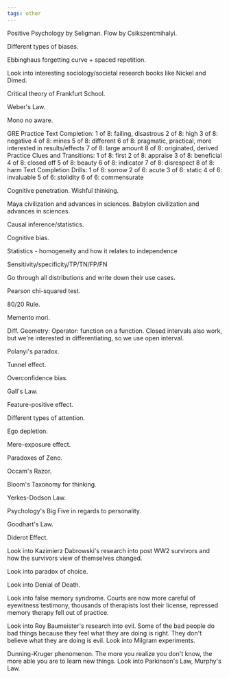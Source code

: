 ```yaml
---
tags: other
---
```


Positive Psychology by Seligman.
Flow by Csikszentmihalyi.

Different types of biases.

Ebbinghaus forgetting curve + spaced repetition.

Look into interesting sociology/societal research books like Nickel and Dimed.

Critical theory of Frankfurt School.

Weber's Law.

Mono no aware.

GRE Practice Text Completion:
1 of 8: failing, disastrous
2 of 8: high
3 of 8: negative
4 of 8: mines
5 of 8: different
6 of 8: pragmatic, practical, more interested in results/effects
7 of 8: large amount
8 of 8: originated, derived
Practice Clues and Transitions:
1 of 8: first
2 of 8: appraise
3 of 8: beneficial
4 of 8: closed off
5 of 8: beauty
6 of 8: indicator
7 of 8: disrespect
8 of 8: harm
Text Completion Drills:
1 of 6: sorrow
2 of 6: acute
3 of 6: static
4 of 6: invaluable
5 of 6: stolidity
6 of 6: commensurate

Cognitive penetration.
Wishful thinking.

Maya civilization and advances in sciences.
Babylon civilization and advances in sciences.

Causal inference/statistics.

Cognitive bias.

Statistics - homogeneity and how it relates to independence

Sensitivity/specificity/TP/TN/FP/FN

Go through all distributions and write down their use cases.

Pearson chi-squared test.

80/20 Rule.

Memento mori.

Diff. Geometry:
Operator: function on a function.
Closed intervals also work, but we're interested in differentiating, so we use open interval.

Polanyi's paradox.

Tunnel effect.

Overconfidence bias.

Gall's Law.

Feature-positive effect.

Different types of attention.

Ego depletion.

Mere-exposure effect.

Paradoxes of Zeno.

Occam's Razor.

Bloom's Taxonomy for thinking.

Yerkes-Dodson Law.

Psychology's Big Five in regards to personality.

Goodhart's Law.

Diderot Effect.

Look into Kazimierz Dabrowski's research into post WW2 survivors and how the survivors view of themselves changed.

Look into paradox of choice.

Look into Denial of Death.

Look into false memory syndrome. Courts are now more careful of eyewitness testimony, thousands of therapists lost their license, repressed memory therapy fell out of practice.

Look into Roy Baumeister's research into evil. Some of the bad people do bad things because they feel what they are doing is right. They don't believe what they are doing is evil. Look into Milgram experiments.

Dunning-Kruger phenomenon. The more you realize you don't know, the more able you are to learn new things. Look into Parkinson's Law, Murphy's Law.
